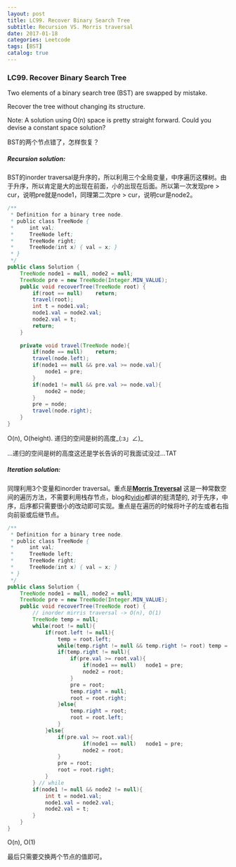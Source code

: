 ```yaml
---
layout: post
title: LC99. Recover Binary Search Tree
subtitle: Recursion VS. Morris traversal
date: 2017-01-18
categories: Leetcode
tags: [BST]
catalog: true
---
```


### LC99. Recover Binary Search Tree

Two elements of a binary search tree (BST) are swapped by mistake.

Recover the tree without changing its structure.

Note: A solution using O(n) space is pretty straight forward. Could you devise a constant space solution? 

BST的两个节点错了，怎样恢复？

##### Recursion solution:

BST的inorder traversal是升序的，所以利用三个全局变量，中序遍历这棵树。由于升序，所以肯定是大的出现在前面，小的出现在后面。所以第一次发现pre > cur，说明pre就是node1，同理第二次pre > cur，说明cur是node2。

```java
/**
 * Definition for a binary tree node.
 * public class TreeNode {
 *     int val;
 *     TreeNode left;
 *     TreeNode right;
 *     TreeNode(int x) { val = x; }
 * }
 */
public class Solution {
    TreeNode node1 = null, node2 = null;
    TreeNode pre = new TreeNode(Integer.MIN_VALUE);
    public void recoverTree(TreeNode root) {
        if(root == null)    return;
        travel(root);
        int t = node1.val;
        node1.val = node2.val;
        node2.val = t;
        return;
    }
    
    private void travel(TreeNode node){
        if(node == null)    return;
        travel(node.left);
        if(node1 == null && pre.val >= node.val){
            node1 = pre;
        }
        if(node1 != null && pre.val >= node.val){
            node2 = node;
        }
        pre = node;
        travel(node.right);
    }
}
```

O(n), O(height). 递归的空间是树的高度_(:з」∠)\_ 

...递归的空间是树的高度这还是学长告诉的可我面试没过...TAT

##### Iteration solution:

同理利用3个变量和inorder traversal。重点是[**Morris Treversal**](http://www.cnblogs.com/AnnieKim/archive/2013/06/15/morristraversal.html) 这是一种常数空间的遍历方法，不需要利用栈存节点，blog和[vidio](https://www.youtube.com/watch?v=wGXB9OWhPTg)都讲的挺清楚的, 对于先序，中序，后序都只需要很小的改动即可实现。重点是在遍历的时候将叶子的左或者右指向前驱或后继节点。

```java
/**
 * Definition for a binary tree node.
 * public class TreeNode {
 *     int val;
 *     TreeNode left;
 *     TreeNode right;
 *     TreeNode(int x) { val = x; }
 * }
 */
public class Solution {
    TreeNode node1 = null, node2 = null;
    TreeNode pre = new TreeNode(Integer.MIN_VALUE);
    public void recoverTree(TreeNode root) {
        // inorder mirris traversal -> O(n), O(1)
        TreeNode temp = null;
        while(root != null){
            if(root.left != null){
                temp = root.left;
                while(temp.right != null && temp.right != root) temp = temp.right;
                if(temp.right != null){
                    if(pre.val >= root.val){
                        if(node1 == null)   node1 = pre;
                        node2 = root;
                    }
                    pre = root;
                    temp.right = null;
                    root = root.right;
                }else{
                    temp.right = root;
                    root = root.left;
                }
            }else{
                if(pre.val >= root.val){
                        if(node1 == null)   node1 = pre;
                        node2 = root;
                }
                pre = root;
                root = root.right;
            }
        } // while
        if(node1 != null && node2 != null){
            int t = node1.val;
            node1.val = node2.val;
            node2.val = t;
        }
    }
}
```

O(n), O(1)

最后只需要交换两个节点的值即可。

